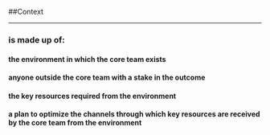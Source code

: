 <!-- .slide: data-background="resources/footer.svg" data-background-size="contain" data-background-position="bottom"  -->

##Context
- - -
### **is made up of:**  <!-- .element: style="color:maroon" -->
#### **the environment in which the core team exists**  <!-- .element: class="fragment"; style="color:#128bc1" -->
#### **anyone outside the core team with a stake in the outcome**  <!-- .element: class="fragment"; style="color:#128bc1" -->
#### **the key resources required from the environment**  <!-- .element: class="fragment"; style="color:#128bc1" -->
#### **a plan to optimize the channels through which key resources are received by the core team from the environment**  <!-- .element: class="fragment"; style="color:#128bc1" -->

<aside class="notes">
</aside>

<br/>
<br/>
<br/>
<br/>
<br/>
<br/>
<br/>
<br/>
<br/>
<br/>
<br/>
<br/>
<br/>
<br/>
<br/>
<br/>
<br/>
<br/>
<br/>
<br/>
<br/>
<br/>
<br/>
